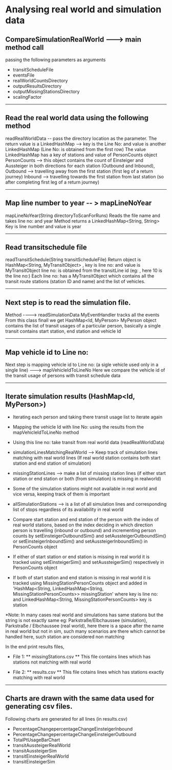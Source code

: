 # Analysing real world and simulation data

## CompareSimulationRealWorld ---> main method call

passing the following parameters as arguments
* transitScheduleFile
* eventsFile
* realWorldCountsDirectory
* outputResultsDirectory
* outputMissingStationsDirectory
* scalingFactor

---

## Read the real world data using the following method
readRealWorldData -- pass the directory location as the parameter.
The return value is a LinkedHashMap --> key is the Line No: and value is another LinkedHashMap (Line No: is obtained from the first row)
The value LinkedHashMap has a key of stations and value of PersonCounts object
PersonCounts --> this object contains the count of Einsteiger and Aussteiger in both directions for each station (Outbound and Inbound),
Outbound --> travelling away from the first station (first leg of a return journey)
Inbound --> travelling towards the first station from last station (so after completing first leg of a return journey)

---

## Map line number to year -- > mapLineNoYear
mapLineNoYear(String directoryToScanForRuns)
Reads the file name and takes line no: and year
Method returns a LinkedHashMap<String, String>
Key is line number and value is year

---

## Read transitschedule file
readTransitSchedule(String transitScheduleFile)
Return object is HashMap<String, MyTransitObject> , key is line no: and value is MyTransitObject
line no: is obtained from the transitLine id (eg: <transitLine id="10---1281_3">, here 10 is the line no:)
Each line no: has a MyTransitObject which contains all the transit route stations (station ID and name) and the list of vehicles.

---

## Next step is to read the simulation file.
Method ----> readSimulationData
MyEventHandler tracks all the events
From this class finall we get HashMap<Id<Person>, MyPerson>
MyPerson object contains the list of transit usages of a particular person, basically a single transit contains start station, end station and vehicle Id

---

## Map vehicle id to Line no:
Next step is mapping vehicle id to Line no: (a sigle vehicle used only in a single line) ---> mapVehicleIdToLineNo
Here we compare the vehicle id of the transit usage of persons with transit schedule data

---

## Iterate simulation results (HashMap<Id<Person>, MyPerson>)
* Iterating each person and taking there transit usage list to iterate again
* Mapping the vehicle Id with line No: using the results from the mapVehicleIdToLineNo method
* Using this line no: take transit from real world data (readRealWorldData)
* simulationLinesMatchingRealWorld --> Keep track of simulation lines matching with real world lines (If real world station contains both start station and end station of    simulation)
* missingStationLines --> make a list of missing station lines (if either start station or end station or both (from simulation) is missing in realworld)
* Some of the simulation stations might not available in real world and vice versa, keeping track of them is important
* allSimulationStations --> is a list of all simulation lines and corresponding list of stops regardless of its availability in real world
* Compare start station and end station of the person with the index of real world stations, based on the index deciding in which direction person is travelling (inbound or outbound) and incrementing person counts by setEinsteigerOutboundSim() and setAussteigerOutboundSim() or setEinsteigerInboundSim() and setAussteigerInboundSim() in PersonCounts object

* If either of start station or end station is missing in real world it is tracked using setEinsteigerSim() and setAussteigerSim() respectively in PersonCounts object
* If both of start station and end station is missing in real world it is tracked using MissingStationPersonCounts object and added in 'HashMap<String, LinkedHashMap<String, MissingStationPersonCounts>> missingStation' where key is line no: and LinkedHashMap<String, MissingStationPersonCounts> key is station


*Note: In many cases real world and simulations has same stations but the string is not exactly same eg: Parkstraße/Elbchaussee (simulation), Parkstraße / Elbchaussee (real world), here there is a space after the name in real world but not in sim, such many scenarios are there which cannot be handled here, such station are considered non matching


In the end print results files,
* File 1: ** missingStations.csv **
This file contains lines which has stations not matching with real world

* File 2: ** results.csv **
This file cotains lines which has stations exactly matching with real world

---

## Charts are drawn with the same data used for generating csv files.
Following charts are generated for all lines (in results.csv)
* PercentageChangepercentageChangeEinsteigerInbound
* PercentageChangepercentageChangeEinsteigerOutbound
* TotalPtUsageBarChart
* transitAussteigerRealWorld
* transitAussteigerSim
* transitEinsteigerRealWorld
* transitEinsteigerSim

 



